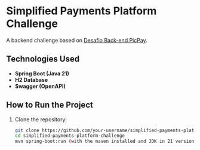 # **Simplified Payments Platform Challenge**  
A backend challenge based on [Desafio Back-end PicPay](https://github.com/PicPay/picpay-desafio-backend).  

## **Technologies Used**  
- **Spring Boot (Java 21)**  
- **H2 Database**  
- **Swagger (OpenAPI)**  

## **How to Run the Project**  
1. Clone the repository:  
   ```bash
   git clone https://github.com/your-username/simplified-payments-platform-challenge.git
   cd simplified-payments-platform-challenge
   mvn spring-boot:run (with the maven installed and JDK in 21 version)

